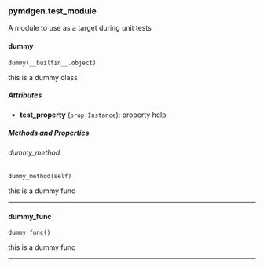 ### pymdgen.test_module
A module to use as a target during unit tests
#### dummy

```
dummy(__builtin__.object)
```

this is a dummy class 

##### Attributes
- **test_property** (`prop Instance`): property help
##### Methods and Properties
###### dummy_method

```
dummy_method(self)
```

this is a dummy func 

---

#### dummy_func

```
dummy_func()
```

this is a dummy func 

---
